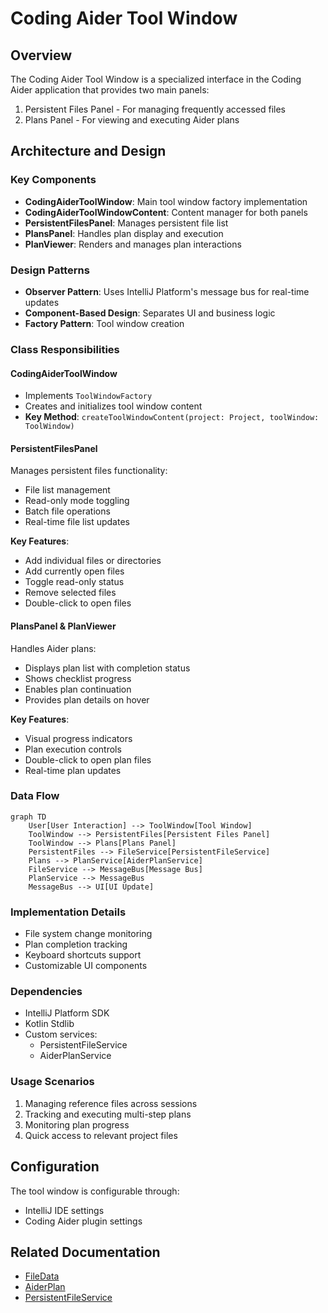 # Coding Aider Tool Window

## Overview
The Coding Aider Tool Window is a specialized interface in the Coding Aider application that provides two main panels:
1. Persistent Files Panel - For managing frequently accessed files
2. Plans Panel - For viewing and executing Aider plans

## Architecture and Design

### Key Components
- **CodingAiderToolWindow**: Main tool window factory implementation
- **CodingAiderToolWindowContent**: Content manager for both panels
- **PersistentFilesPanel**: Manages persistent file list
- **PlansPanel**: Handles plan display and execution
- **PlanViewer**: Renders and manages plan interactions

### Design Patterns
- **Observer Pattern**: Uses IntelliJ Platform's message bus for real-time updates
- **Component-Based Design**: Separates UI and business logic
- **Factory Pattern**: Tool window creation

### Class Responsibilities

#### CodingAiderToolWindow
- Implements `ToolWindowFactory`
- Creates and initializes tool window content
- **Key Method**: `createToolWindowContent(project: Project, toolWindow: ToolWindow)`

#### PersistentFilesPanel
Manages persistent files functionality:
- File list management
- Read-only mode toggling
- Batch file operations
- Real-time file list updates

**Key Features**:
- Add individual files or directories
- Add currently open files
- Toggle read-only status
- Remove selected files
- Double-click to open files

#### PlansPanel & PlanViewer
Handles Aider plans:
- Displays plan list with completion status
- Shows checklist progress
- Enables plan continuation
- Provides plan details on hover

**Key Features**:
- Visual progress indicators
- Plan execution controls
- Double-click to open plan files
- Real-time plan updates

### Data Flow
```mermaid
graph TD
    User[User Interaction] --> ToolWindow[Tool Window]
    ToolWindow --> PersistentFiles[Persistent Files Panel]
    ToolWindow --> Plans[Plans Panel]
    PersistentFiles --> FileService[PersistentFileService]
    Plans --> PlanService[AiderPlanService]
    FileService --> MessageBus[Message Bus]
    PlanService --> MessageBus
    MessageBus --> UI[UI Update]
```

### Implementation Details
- File system change monitoring
- Plan completion tracking
- Keyboard shortcuts support
- Customizable UI components

### Dependencies
- IntelliJ Platform SDK
- Kotlin Stdlib
- Custom services:
  - PersistentFileService
  - AiderPlanService

### Usage Scenarios
1. Managing reference files across sessions
2. Tracking and executing multi-step plans
3. Monitoring plan progress
4. Quick access to relevant project files

## Configuration
The tool window is configurable through:
- IntelliJ IDE settings
- Coding Aider plugin settings

## Related Documentation
- [FileData](../command/FileData.kt)
- [AiderPlan](../services/AiderPlanService.kt)
- [PersistentFileService](../services/PersistentFileService.kt)
